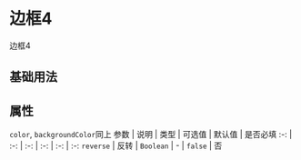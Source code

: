 <!-- 加载 demo 组件 start -->
<script setup>
import demo from './demo.vue'
</script>
<!-- 加载 demo 组件 end -->

<!-- 正文开始 -->

# 边框4

边框4

## 基础用法
<Preview comp-name="BorderBox4" demo-name="demo">
  <demo />
</Preview>

## 属性
`color`, `backgroundColor`同上
参数 | 说明 | 类型 | 可选值 | 默认值 | 是否必填
:-: | :-: | :-: | :-: | :-: | :-:
`reverse` | 反转 | `Boolean` | - | `false` | 否 
